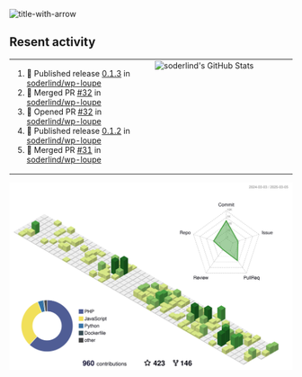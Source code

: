 
![title-with-arrow](https://github.com/soderlind/soderlind/assets/1649452/0f685042-97c3-46ba-b290-804d07f05370)



## Resent activity

<table width="100%" border="0"><tr><td width="49%">

<!--START_SECTION:activity-->
1. 🚀 Published release [0.1.3](https://github.com/soderlind/wp-loupe/releases/tag/0.1.3) in [soderlind/wp-loupe](https://github.com/soderlind/wp-loupe)
2. 🎉 Merged PR [#32](https://github.com/soderlind/wp-loupe/pull/32) in [soderlind/wp-loupe](https://github.com/soderlind/wp-loupe)
3. 💪 Opened PR [#32](https://github.com/soderlind/wp-loupe/pull/32) in [soderlind/wp-loupe](https://github.com/soderlind/wp-loupe)
4. 🚀 Published release [0.1.2](https://github.com/soderlind/wp-loupe/releases/tag/0.1.2) in [soderlind/wp-loupe](https://github.com/soderlind/wp-loupe)
5. 🎉 Merged PR [#31](https://github.com/soderlind/wp-loupe/pull/31) in [soderlind/wp-loupe](https://github.com/soderlind/wp-loupe)
<!--END_SECTION:activity-->
  </td>
<td width="49%" valign="top">
     <img  alt="soderlind's GitHub Stats" src="https://awesome-github-stats.azurewebsites.net/user-stats/soderlind?cardType=octocat&theme=github&preferLogin=false&Title=FFFFFF&Border=FFFFFF" />
</td></tr></table>


![](./profile-3d-contrib/profile-green-animate.svg)



